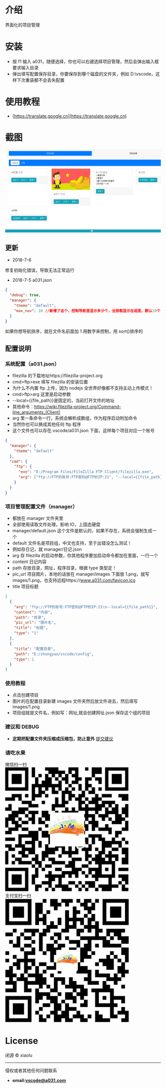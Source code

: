 # 介绍

界面化的项目管理

# 安装

- 按 f1 输入 a031，随便选择，你也可以右键选择项目管理，然后会弹出输入框要求输入目录
- 弹出填写配置保存目录，你要保存到哪个磁盘的文件夹，例如 D:\vscode，这样下次重装都不会丢失配置

# 使用教程

- [https://translate.google.cn](https://translate.google.cn)

# 截图

![界面截图](https://github.com/shijunti19/a031-xiaolu/blob/master/images/demo.png?raw=true)

## 更新

- 2018-7-6

修复初始化错误，导致无法正常运行

- 2018-7-5
  a031.json

```json
{
  "debug": true,
  "manager": {
    "theme": "default",
    "max_nav": 10 //新增了这个，控制导航里显示多少个，全部都显示在组里，默认10个
  }
}
```

如果你想导航排序，就在文件名前面加 1.用数字来控制，用 sort()排序的

## 配置说明

### 系统配置（a031.json）

- filezilla 的下载地址https://filezilla-project.org
- cmd>ftp>exe 填写 filezilla 的安装位置
- 为什么不内置 ftp 上传，因为 nodejs 全世界好像都不支持主动上传模式！
- cmd>ftp>arg 这里是启动参数
- --local={{file_path}}是固定的，当前打开文件的地址
- 其他命令：https://wiki.filezilla-project.org/Command-line_arguments_(Client)
- arg 里一条命令一行，系统会解析成数组，作为程序启动附加命令
- 当然你也可以换成其他任何 ftp 程序
- 这个文件也可以存在.vscode/a031.json 下面，这样每个项目对应一个账号

```json
{
  "manager": {
    "theme": "default"
  },
  "cmd": {
    "ftp": {
      "exe": "E:/Program Files/FileZilla FTP Client/filezilla.exe",
      "arg": ["ftp://FTP的账号:FTP密码@FTP的IP:21", "--local={{file_path}}"]
    }
  }
}
```

### 项目管理配置文件（manager）

- 都放在 manager 文件夹里
- 全部使用读取文件处理，影响 IO，上固态硬盘
- manager/default.json 这个文件是默认的，如果不存在，系统会强制生成一个
- default 文件名是项目组，中文也支持，至于出错没怎么测试！
- 例如存日记，就 manager/日记.json
- arg 存 filezilla 的启动参数，你其他程序要加启动命令都加在里面，一行一个
- content 日记内容
- path 存放目录，网址，程序目录，根据 type 类型定！
- pic_url 项目图片，本地的话放在 manager/images 下面放 1.png，就写 images/1.png，也支持远程https://www.a031.com/favicon.ico
- title 项目标题

```json
[
  {
    "arg": "ftp://FTP的账号:FTP密码@FTP的IP:21\n--local={{file_path}}",
    "content": "内容",
    "path": "目录",
    "pic_url": "图片名",
    "title": "标题",
    "type": "1"
  },
  {
    "title": "配置目录",
    "path": "E:/zhongyao/vscode/config",
    "type": 1
  }
]
```

### 使用教程

- 点击创建项目
- 图片的在配置目录新建 images 文件夹然后放文件进去，然后填写 images/1.png
- 项目组就是文件名，例如写：网址,就会创建网址.json 保存这个组的项目

### 建议和 DEBUG

- **定期把配置文件夹压缩成压缩包，防止意外**
  [提交建议](https://github.com/shijunti19/a031-xiaolu)

### 请吃水果

微信扫一扫  
![微信扫一扫](https://github.com/shijunti19/a031-xiaolu/blob/master/images/weixin.jpg?raw=true)  
支付宝扫一扫  
![支付宝扫一扫](https://github.com/shijunti19/a031-xiaolu/blob/master/images/alipay.jpg?raw=true)

# License

闭源 &copy; xiaolu

---

侵权或者其他任何问题联系

- **email:vscode@a031.com**
